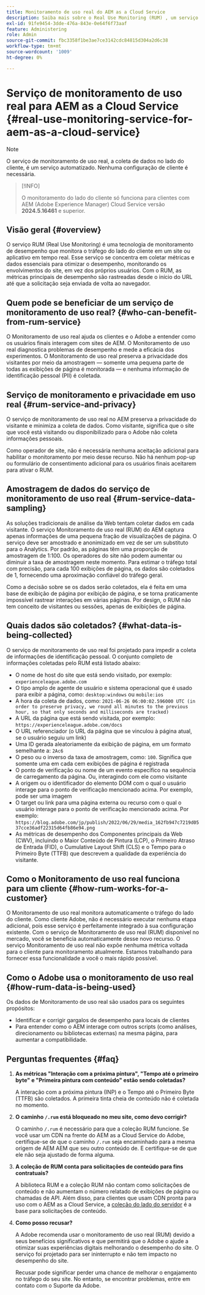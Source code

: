 ```yaml
---
title: Monitoramento de uso real do AEM as a Cloud Service
description: Saiba mais sobre o Real Use Monitoring (RUM) , um serviço automatizado que permite monitorar a coleta de dados do lado do cliente.
exl-id: 91fe9454-3dde-476a-843e-0e64f6f73aaf
feature: Administering
role: Admin
source-git-commit: fbc3358f1be3ae7ce3142cdc84815d304a2d6c38
workflow-type: tm+mt
source-wordcount: '1009'
ht-degree: 0%

---
```


# Serviço de monitoramento de uso real para AEM as a Cloud Service {#real-use-monitoring-service-for-aem-as-a-cloud-service}

>[!NOTE]
>
>O serviço de monitoramento de uso real, a coleta de dados no lado do cliente, é um serviço automatizado. Nenhuma configuração de cliente é necessária.

>[!INFO]
>
>O monitoramento do lado do cliente só funciona para clientes com AEM (Adobe Experience Manager) Cloud Service versão **2024.5.16461** e superior.

## Visão geral {#overview}

O serviço RUM (Real Use Monitoring) é uma tecnologia de monitoramento de desempenho que monitora o tráfego do lado do cliente em um site ou aplicativo em tempo real. Esse serviço se concentra em coletar métricas e dados essenciais para otimizar o desempenho, monitorando os envolvimentos do site, em vez dos próprios usuários. Com o RUM, as métricas principais de desempenho são rastreadas desde o início do URL até que a solicitação seja enviada de volta ao navegador.

## Quem pode se beneficiar de um serviço de monitoramento de uso real? {#who-can-benefit-from-rum-service}

O Monitoramento de uso real ajuda os clientes e o Adobe a entender como os usuários finais interagem com sites de AEM. O Monitoramento de uso real diagnostica problemas de desempenho e mede a eficácia dos experimentos. O Monitoramento de uso real preserva a privacidade dos visitantes por meio da amostragem — somente uma pequena parte de todas as exibições de página é monitorada — e nenhuma informação de identificação pessoal (PII) é coletada.

## Serviço de monitoramento e privacidade em uso real {#rum-service-and-privacy}

O serviço de monitoramento de uso real no AEM preserva a privacidade do visitante e minimiza a coleta de dados. Como visitante, significa que o site que você está visitando ou disponibilizado para o Adobe não coleta informações pessoais.

Como operador de site, não é necessária nenhuma aceitação adicional para habilitar o monitoramento por meio desse recurso. Não há nenhum pop-up ou formulário de consentimento adicional para os usuários finais aceitarem para ativar o RUM.

## Amostragem de dados do serviço de monitoramento de uso real {#rum-service-data-sampling}

As soluções tradicionais de análise da Web tentam coletar dados em cada visitante. O serviço Monitoramento de uso real (RUM) do AEM captura apenas informações de uma pequena fração de visualizações de página. O serviço deve ser amostrado e anonimizado em vez de ser um substituto para o Analytics. Por padrão, as páginas têm uma proporção de amostragem de 1:100. Os operadores do site não podem aumentar ou diminuir a taxa de amostragem neste momento. Para estimar o tráfego total com precisão, para cada 100 exibições de página, os dados são coletados de 1, fornecendo uma aproximação confiável do tráfego geral.

Como a decisão sobre se os dados serão coletados, ela é feita em uma base de exibição de página por exibição de página, e se torna praticamente impossível rastrear interações em várias páginas. Por design, o RUM não tem conceito de visitantes ou sessões, apenas de exibições de página.

## Quais dados são coletados? {#what-data-is-being-collected}

O serviço de monitoramento de uso real foi projetado para impedir a coleta de informações de identificação pessoal. O conjunto completo de informações coletadas pelo RUM está listado abaixo:

* O nome de host do site que está sendo visitado, por exemplo: `experienceleague.adobe.com`
* O tipo amplo de agente de usuário e sistema operacional que é usado para exibir a página, como: `desktop:windows` ou `mobile:ios`
* A hora da coleta de dados, como: `2021-06-26 06:00:02.596000 UTC (in order to preserve privacy, we round all minutes to the previous hour, so that only seconds and milliseconds are tracked)`
* A URL da página que está sendo visitada, por exemplo: `https://experienceleague.adobe.com/docs`
* O URL referenciador (o URL da página que se vinculou à página atual, se o usuário seguiu um link)
* Uma ID gerada aleatoriamente da exibição de página, em um formato semelhante a: `2Ac6`
* O peso ou o inverso da taxa de amostragem, como: `100`. Significa que somente uma em cada cem exibições de página é registrada
* O ponto de verificação ou nome de um evento específico na sequência de carregamento da página. Ou, interagindo com ele como visitante
* A origem ou o identificador do elemento DOM com o qual o usuário interage para o ponto de verificação mencionado acima. Por exemplo, pode ser uma imagem
* O target ou link para uma página externa ou recurso com o qual o usuário interage para o ponto de verificação mencionado acima. Por exemplo: `https://blog.adobe.com/jp/publish/2022/06/29/media_162fb947c7219d0537cce36adf22315d64fb86e94.png`
* As métricas de desempenho dos Componentes principais da Web (CWV), incluindo o Maior Conteúdo de Pintura (LCP), o Primeiro Atraso de Entrada (FID), o Cumulative Layout Shift (CLS) e o Tempo para o Primeiro Byte (TTFB) que descrevem a qualidade da experiência do visitante.

## Como o Monitoramento de uso real funciona para um cliente {#how-rum-works-for-a-customer}

O Monitoramento de uso real monitora automaticamente o tráfego do lado do cliente. Como cliente Adobe, não é necessário executar nenhuma etapa adicional, pois esse serviço é perfeitamente integrado à sua configuração existente. Com o serviço de Monitoramento de uso real (RUM) disponível no mercado, você se beneficia automaticamente desse novo recurso. O serviço Monitoramento de uso real não expõe nenhuma métrica voltada para o cliente para monitoramento atualmente. Estamos trabalhando para fornecer essa funcionalidade a você o mais rápido possível.

<!-- Alexandru: hiding temporarily, until we figure out where this needs to be linked to 

If you wish to leverage more insights with this new feature to optimize your digital experiences effortlessly, please see here (link to Row 99). -->

## Como o Adobe usa o monitoramento de uso real {#how-rum-data-is-being-used}

Os dados de Monitoramento de uso real são usados para os seguintes propósitos:

* Identificar e corrigir gargalos de desempenho para locais de clientes
* Para entender como o AEM interage com outros scripts (como análises, direcionamento ou bibliotecas externas) na mesma página, para aumentar a compatibilidade.
<!--
## Limitations and understanding variance in page views and performance metrics {#limitations-and-understanding-variance-in-page-views-and-performance-metrics}

Here are key considerations for customers to keep in mind when interpreting their RUM data:

1. **Tracker blockers**

   * End-users employing tracker blockers or privacy extensions can impede RUM data collection, as these tools restrict the tracking scripts' execution. This restriction may lead to underreported page views and user interactions, creating a discrepancy between actual site activity and the data captured by RUM.

1. **Limitations in capturing headless API/JSON calls**

   * RUM data service focuses on the client-side experience and doesn't capture the backend API or JSON calls made from a non-AEM headless app at this time. The exclusion of these calls from RUM service data creates variances from the content requests measured by CDN Analytics.
-->

## Perguntas frequentes {#faq}

<!-- REMOVED THIS FAQ AS PER EMAIL REQUEST FROM SHWETA DUA, SEPTEMBER 4, 2024 TO THE DL-AEM-DOCS GROUP 
1. **Can customers integrate the RUM service scripts with third-party systems like Dynatrace?**

   Yes.
-->

1. **As métricas &quot;Interação com a próxima pintura&quot;, &quot;Tempo até o primeiro byte&quot; e &quot;Primeira pintura com conteúdo&quot; estão sendo coletadas?**

   A interação com a próxima pintura (INP) e o Tempo até o Primeiro Byte (TTFB) são coletados.  A primeira tinta cheia de conteúdo não é coletada no momento.

1. **O caminho `/.rum` está bloqueado no meu site, como devo corrigir?**

   O caminho `/.rum` é necessário para que a coleção RUM funcione. Se você usar um CDN na frente do AEM as a Cloud Service do Adobe, certifique-se de que o caminho `/.rum` seja encaminhado para a mesma origem de AEM AEM que seu outro conteúdo de. E certifique-se de que ele não seja ajustado de forma alguma.

1. **A coleção de RUM conta para solicitações de conteúdo para fins contratuais?**

   A biblioteca RUM e a coleção RUM não contam como solicitações de conteúdo e não aumentam o número relatado de exibições de página ou chamadas de API. Além disso, para clientes que usam CDN pronta para uso com o AEM as a Cloud Service, a [coleção do lado do servidor](#serverside-collection) é a base para solicitações de conteúdo.

1. **Como posso recusar?**

   A Adobe recomenda usar o monitoramento de uso real (RUM) devido a seus benefícios significativos e que permitirá que o Adobe o ajude a otimizar suas experiências digitais melhorando o desempenho do site. O serviço foi projetado para ser ininterrupto e não tem impacto no desempenho do site.

   Recusar pode significar perder uma chance de melhorar o engajamento no tráfego do seu site. No entanto, se encontrar problemas, entre em contato com o Suporte da Adobe.